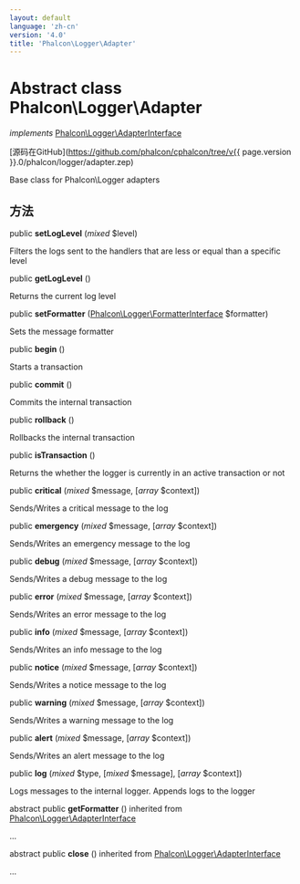```yaml
---
layout: default
language: 'zh-cn'
version: '4.0'
title: 'Phalcon\Logger\Adapter'
---
```


# Abstract class **Phalcon\Logger\Adapter**

*implements* [Phalcon\Logger\AdapterInterface](Phalcon_Logger_AdapterInterface)

[源码在GitHub](https://github.com/phalcon/cphalcon/tree/v{{ page.version }}.0/phalcon/logger/adapter.zep)

Base class for Phalcon\Logger adapters

## 方法

public **setLogLevel** (*mixed* $level)

Filters the logs sent to the handlers that are less or equal than a specific level

public **getLogLevel** ()

Returns the current log level

public **setFormatter** ([Phalcon\Logger\FormatterInterface](Phalcon_Logger_FormatterInterface) $formatter)

Sets the message formatter

public **begin** ()

Starts a transaction

public **commit** ()

Commits the internal transaction

public **rollback** ()

Rollbacks the internal transaction

public **isTransaction** ()

Returns the whether the logger is currently in an active transaction or not

public **critical** (*mixed* $message, [*array* $context])

Sends/Writes a critical message to the log

public **emergency** (*mixed* $message, [*array* $context])

Sends/Writes an emergency message to the log

public **debug** (*mixed* $message, [*array* $context])

Sends/Writes a debug message to the log

public **error** (*mixed* $message, [*array* $context])

Sends/Writes an error message to the log

public **info** (*mixed* $message, [*array* $context])

Sends/Writes an info message to the log

public **notice** (*mixed* $message, [*array* $context])

Sends/Writes a notice message to the log

public **warning** (*mixed* $message, [*array* $context])

Sends/Writes a warning message to the log

public **alert** (*mixed* $message, [*array* $context])

Sends/Writes an alert message to the log

public **log** (*mixed* $type, [*mixed* $message], [*array* $context])

Logs messages to the internal logger. Appends logs to the logger

abstract public **getFormatter** () inherited from [Phalcon\Logger\AdapterInterface](Phalcon_Logger_AdapterInterface)

...

abstract public **close** () inherited from [Phalcon\Logger\AdapterInterface](Phalcon_Logger_AdapterInterface)

...